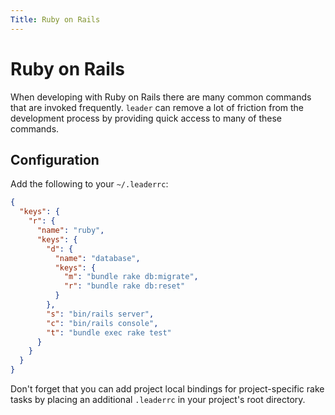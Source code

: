 ```yaml
---
Title: Ruby on Rails
---
```


# Ruby on Rails

When developing with Ruby on Rails there are many common commands that are invoked frequently.
`leader` can remove a lot of friction from the development process by providing quick access to many of these commands.

## Configuration

Add the following to your `~/.leaderrc`:

```json
{
  "keys": {
    "r": {
      "name": "ruby",
      "keys": {
        "d": {
          "name": "database",
          "keys": {
            "m": "bundle rake db:migrate",
            "r": "bundle rake db:reset"
          }
        },
        "s": "bin/rails server",
        "c": "bin/rails console",
        "t": "bundle exec rake test"
      }
    }
  }
}
```

Don't forget that you can add project local bindings for project-specific rake tasks by placing an additional `.leaderrc` in your project's root directory.

